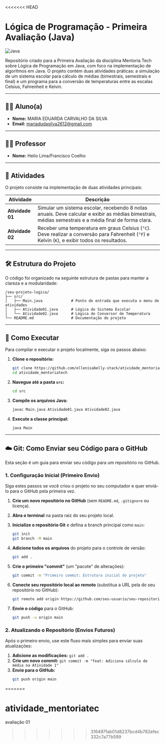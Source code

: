 <<<<<<< HEAD
# Lógica de Programação - Primeira Avaliação (Java)

![Java](https://img.shields.io/badge/Java-ED8B00?style=for-the-badge&logo=java&logoColor=white)

Repositório criado para a Primeira Avaliação da disciplina Mentoria Tech sobre Lógica de Programação em Java, com foco na implementação de algoritmos em Java. O projeto contém duas atividades práticas: a simulação de um sistema escolar para cálculo de médias (bimestrais, semestrais e final) e um programa para a conversão de temperaturas entre as escalas Celsius, Fahrenheit e Kelvin.

---

## 👨‍💻 Aluno(a)

*   **Nome:** MARIA EDUARDA CARVALHO DA SILVA
*   **Email:** mariadudasilva2612@gmail.com

---

## 👨‍🏫 Professor

*   **Nome:** Helio Lima/Francisco Coelho

---

## 📝 Atividades

O projeto consiste na implementação de duas atividades principais:

| Atividade    | Descrição                                                                                                                                                           |
|--------------|---------------------------------------------------------------------------------------------------------------------------------------------------------------------|
| **Atividade 01** | Simular um sistema escolar, recebendo 8 notas anuais. Deve calcular e exibir as médias bimestrais, médias semestrais e a média final de forma clara.                 |
| **Atividade 02** | Receber uma temperatura em graus Celsius (`°C`). Deve realizar a conversão para Fahrenheit (`°F`) e Kelvin (`K`), e exibir todos os resultados. |

---

## 🛠️ Estrutura do Projeto

O código foi organizado na seguinte estrutura de pastas para manter a clareza e a modularidade:

```
/seu-projeto-logica/
├── src/
│   ├── Main.java             # Ponto de entrada que executa o menu de atividades
│   ├── Atividade01.java      # Lógica do Sistema Escolar
│   └── Atividade02.java      # Lógica do Conversor de Temperatura
└── README.md                 # Documentação do projeto
```

---

## 🚀 Como Executar

Para compilar e executar o projeto localmente, siga os passos abaixo:

1.  **Clone o repositório:**
    ```bash
    git clone https://github.com/ellenisabelly-stack/atividade_mentoriatech.git
    cd atividade_mentoriatech
    ```

2.  **Navegue até a pasta `src`:**
    ```bash
    cd src
    ```

3.  **Compile os arquivos Java:**
    ```bash
    javac Main.java Atividade01.java Atividade02.java
    ```

4.  **Execute a classe principal:**
    ```bash
    java Main
    ```

---

## ☁️ Git: Como Enviar seu Código para o GitHub

Esta seção é um guia para enviar seu código para um repositório no GitHub.

### 1. Configuração Inicial (Primeiro Envio)

Siga estes passos se você criou o projeto no seu computador e quer enviá-lo para o GitHub pela primeira vez.

1.  **Crie um novo repositório no GitHub** (sem `README.md`, `.gitignore` ou licença).

2.  **Abra o terminal** na pasta raiz do seu projeto local.

3.  **Inicialize o repositório Git** e defina a branch principal como `main`:
    ```bash
    git init
    git branch -M main
    ```

4.  **Adicione todos os arquivos** do projeto para o controle de versão:
    ```bash
    git add .
    ```

5.  **Crie o primeiro "commit"** (um "pacote" de alterações):
    ```bash
    git commit -m "Primeiro commit: Estrutura inicial do projeto"
    ```

6.  **Conecte seu repositório local ao remoto** (substitua a URL pela do seu repositório no GitHub):
    ```bash
    git remote add origin https://github.com/seu-usuario/seu-repositorio.git
    ```

7.  **Envie o código** para o GitHub:
    ```bash
    git push -u origin main
    ```

### 2. Atualizando o Repositório (Envios Futuros)

Após o primeiro envio, use este fluxo mais simples para enviar suas atualizações:

1.  **Adicione as modificações:** `git add .`
2.  **Crie um novo commit:** `git commit -m "feat: Adiciona cálculo de média na Atividade 1"`
3.  **Envie para o GitHub:**
    ```bash
    git push origin main
    ```
=======
# atividade_mentoriatec
avaliação 01
>>>>>>> 316497fab01d8237bcd4b782efec332c7a77b599
